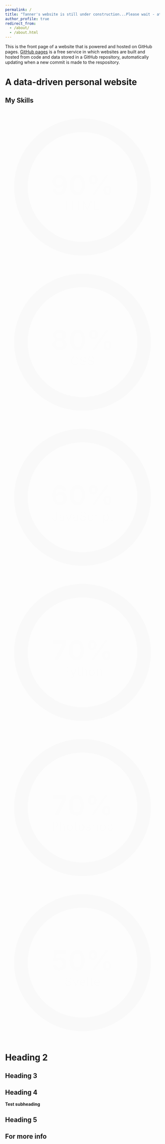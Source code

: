 ```yaml
---
permalink: /
title: "Tanner's website is still under construction...Please wait - attempting to reestablish"
author_profile: true
redirect_from: 
  - /about/
  - /about.html
---
```


This is the front page of a website that is powered and hosted on GitHub pages. [GitHub pages](https://pages.github.com) is a free service in which websites are built and hosted from code and data stored in a GitHub repository, automatically updating when a new commit is made to the respository. 

A data-driven personal website
======
<div class="works mb-8 md:mb-16"><h2 class="font-bold text-xl pb-3 mb-3 border-b sal-animate" data-sal="slide-up" data-sal-duration="800"> My <span class="text-blue-500">Skills</span></h2><div class="grid grid-cols-2 md:grid-cols-3 gap-4 py-3 items-center"><div class="svg-item sal-animate" data-sal="slide-up" data-sal-duration="800"> <svg width="100%" height="100%" viewBox="0 0 40 40" class="donut"> <circle class="donut-hole" cx="20" cy="20" r="15.91549430918954" fill="#fff"></circle> <circle class="donut-ring" cx="20" cy="20" r="15.91549430918954" fill="transparent" stroke-width="3.5"></circle> <circle class="text-pink-400 stroke-current donut-segment donut-segment-1" cx="20" cy="20" r="15.91549430918954" fill="transparent" stroke-width="3.5" stroke-dasharray="90 10" stroke-dashoffset="25"></circle> <g class="fill-current"> <text y="50%" transform="translate(0, 2)"> <tspan x="50%" text-anchor="middle" class="text-pink-400 donut-percent"> 90% </tspan> </text> <text y="60%" transform="translate(0, 2)"> <tspan x="50%" text-anchor="middle" class="text-gray-800 font-light donut-data"> HTML </tspan> </text> </g> </svg></div><style> .donut-segment-1 { animation: donut1 4s; } @keyframes donutfadelong { 0% { opacity: 0; } 100% { opacity: 1; } } @keyframes donut1 { 0% { stroke-dasharray: 0, 100; } 100% { stroke-dasharray: 90, 10; } }</style><div class="svg-item sal-animate" data-sal="slide-up" data-sal-duration="800"> <svg width="100%" height="100%" viewBox="0 0 40 40" class="donut"> <circle class="donut-hole" cx="20" cy="20" r="15.91549430918954" fill="#fff"></circle> <circle class="donut-ring" cx="20" cy="20" r="15.91549430918954" fill="transparent" stroke-width="3.5"></circle> <circle class="text-green-400 stroke-current donut-segment donut-segment-2" cx="20" cy="20" r="15.91549430918954" fill="transparent" stroke-width="3.5" stroke-dasharray="80 20" stroke-dashoffset="25"></circle> <g class="fill-current"> <text y="50%" transform="translate(0, 2)"> <tspan x="50%" text-anchor="middle" class="text-green-400 donut-percent"> 80% </tspan> </text> <text y="60%" transform="translate(0, 2)"> <tspan x="50%" text-anchor="middle" class="text-gray-800 font-light donut-data"> CSS </tspan> </text> </g> </svg></div><style> .donut-segment-2 { animation: donut2 4s; } @keyframes donutfadelong { 0% { opacity: 0; } 100% { opacity: 1; } } @keyframes donut2 { 0% { stroke-dasharray: 0, 100; } 100% { stroke-dasharray: 80, 20; } }</style><div class="svg-item sal-animate" data-sal="slide-up" data-sal-duration="800"> <svg width="100%" height="100%" viewBox="0 0 40 40" class="donut"> <circle class="donut-hole" cx="20" cy="20" r="15.91549430918954" fill="#fff"></circle> <circle class="donut-ring" cx="20" cy="20" r="15.91549430918954" fill="transparent" stroke-width="3.5"></circle> <circle class="text-yellow-400 stroke-current donut-segment donut-segment-3" cx="20" cy="20" r="15.91549430918954" fill="transparent" stroke-width="3.5" stroke-dasharray="60 40" stroke-dashoffset="25"></circle> <g class="fill-current"> <text y="50%" transform="translate(0, 2)"> <tspan x="50%" text-anchor="middle" class="text-yellow-400 donut-percent"> 60% </tspan> </text> <text y="60%" transform="translate(0, 2)"> <tspan x="50%" text-anchor="middle" class="text-gray-800 font-light donut-data"> JavaScript </tspan> </text> </g> </svg></div><style> .donut-segment-3 { animation: donut3 4s; } @keyframes donutfadelong { 0% { opacity: 0; } 100% { opacity: 1; } } @keyframes donut3 { 0% { stroke-dasharray: 0, 100; } 100% { stroke-dasharray: 60, 40; } }</style><div class="svg-item sal-animate" data-sal="slide-up" data-sal-duration="800"> <svg width="100%" height="100%" viewBox="0 0 40 40" class="donut"> <circle class="donut-hole" cx="20" cy="20" r="15.91549430918954" fill="#fff"></circle> <circle class="donut-ring" cx="20" cy="20" r="15.91549430918954" fill="transparent" stroke-width="3.5"></circle> <circle class="text-indigo-400 stroke-current donut-segment donut-segment-4" cx="20" cy="20" r="15.91549430918954" fill="transparent" stroke-width="3.5" stroke-dasharray="70 30" stroke-dashoffset="25"></circle> <g class="fill-current"> <text y="50%" transform="translate(0, 2)"> <tspan x="50%" text-anchor="middle" class="text-indigo-400 donut-percent"> 70% </tspan> </text> <text y="60%" transform="translate(0, 2)"> <tspan x="50%" text-anchor="middle" class="text-gray-800 font-light donut-data"> Python </tspan> </text> </g> </svg></div><style> .donut-segment-4 { animation: donut4 4s; } @keyframes donutfadelong { 0% { opacity: 0; } 100% { opacity: 1; } } @keyframes donut4 { 0% { stroke-dasharray: 0, 100; } 100% { stroke-dasharray: 70, 30; } }</style><div class="svg-item sal-animate" data-sal="slide-up" data-sal-duration="800"> <svg width="100%" height="100%" viewBox="0 0 40 40" class="donut"> <circle class="donut-hole" cx="20" cy="20" r="15.91549430918954" fill="#fff"></circle> <circle class="donut-ring" cx="20" cy="20" r="15.91549430918954" fill="transparent" stroke-width="3.5"></circle> <circle class="text-blue-400 stroke-current donut-segment donut-segment-5" cx="20" cy="20" r="15.91549430918954" fill="transparent" stroke-width="3.5" stroke-dasharray="70 30" stroke-dashoffset="25"></circle> <g class="fill-current"> <text y="50%" transform="translate(0, 2)"> <tspan x="50%" text-anchor="middle" class="text-blue-400 donut-percent"> 70% </tspan> </text> <text y="60%" transform="translate(0, 2)"> <tspan x="50%" text-anchor="middle" class="text-gray-800 font-light donut-data"> Photoshop </tspan> </text> </g> </svg></div><style> .donut-segment-5 { animation: donut5 4s; } @keyframes donutfadelong { 0% { opacity: 0; } 100% { opacity: 1; } } @keyframes donut5 { 0% { stroke-dasharray: 0, 100; } 100% { stroke-dasharray: 70, 30; } }</style><div class="svg-item sal-animate" data-sal="slide-up" data-sal-duration="800"> <svg width="100%" height="100%" viewBox="0 0 40 40" class="donut"> <circle class="donut-hole" cx="20" cy="20" r="15.91549430918954" fill="#fff"></circle> <circle class="donut-ring" cx="20" cy="20" r="15.91549430918954" fill="transparent" stroke-width="3.5"></circle> <circle class="text-red-400 stroke-current donut-segment donut-segment-6" cx="20" cy="20" r="15.91549430918954" fill="transparent" stroke-width="3.5" stroke-dasharray="50 50" stroke-dashoffset="25"></circle> <g class="fill-current"> <text y="50%" transform="translate(0, 2)"> <tspan x="50%" text-anchor="middle" class="text-red-400 donut-percent"> 50% </tspan> </text> <text y="60%" transform="translate(0, 2)"> <tspan x="50%" text-anchor="middle" class="text-gray-800 font-light donut-data"> Svelte </tspan> </text> </g> </svg></div><style> .donut-segment-6 { animation: donut6 4s; } @keyframes donutfadelong { 0% { opacity: 0; } 100% { opacity: 1; } } @keyframes donut6 { 0% { stroke-dasharray: 0, 100; } 100% { stroke-dasharray: 50, 50; } }</style><style> .svg-item { animation: donutfade 1s; } .donut-percent { font-size: 0.5em; transform: translateY(0.5em); font-weight: bold; } .donut-data { font-size: 0.2rem; transform: translateY(0.5em); text-align: center; animation: donutfadelong 1s; } .donut-percent { animation: donutfadelong 1s; } @keyframes donutfade { 0% { opacity: 0.2; } 100% { opacity: 1; } } .donut-ring { stroke: #ebebeb; } .donut-segment { transform-origin: center; }</style></div></div>
</script> </form></div></div></div></main></div></div></div><script src="https://cdn.jsdelivr.net/npm/typed.js@2.0.11"></script> <script> var options = { strings: [ "Teacher ^200", "Freelancer ^200", "Blogger ^200", "Programmer ^200", ], typeSpeed: 80, loop: true, loopCount: Infinity, }; var typed = new Typed(".typed", options); </script> 

Heading 2
======


Heading 3
------


Heading 4
------


**Test subheading**



Heading 5
------


For more info
------

